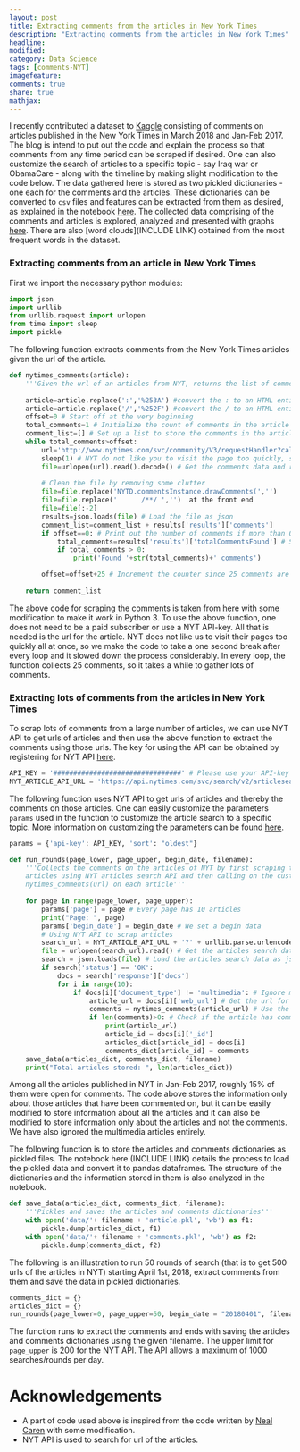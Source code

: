 ```yaml
---
layout: post
title: Extracting comments from the articles in New York Times
description: "Extracting comments from the articles in New York Times"
headline:
modified:
category: Data Science
tags: [comments-NYT]
imagefeature:
comments: true
share: true
mathjax:
---
```

I recently contributed a dataset to [Kaggle](https://www.kaggle.com/aashita/nyt-comments) consisting of comments on articles published in the New York Times in March 2018 and Jan-Feb 2017. The blog is intend to put out the code and explain the process so that comments from any time period can be scraped if desired. One can also customize the search of articles to a specific topic - say Iraq war or ObamaCare - along with the timeline by making slight modification to the code below. The data gathered here is stored as two pickled dictionaries - one each for the comments and the articles. These dictionaries can be converted to `csv` files and features can be extracted from them as desired, as explained in the notebook [here](https://www.kaggle.com/aashita/preprocessing-raw-pickled-data-to-csv-file). The collected data comprising of the comments and articles is explored, analyzed and presented with graphs [here](https://www.kaggle.com/aashita/nyt-comments-eda). There are also [word clouds](INCLUDE LINK) obtained from the most frequent words in the dataset.

### Extracting comments from an article in New York Times

First we import the necessary python modules:


```python
import json
import urllib
from urllib.request import urlopen
from time import sleep
import pickle
```

The following function extracts comments from the New York Times articles given the url of the article.


```python
def nytimes_comments(article):
    '''Given the url of an articles from NYT, returns the list of comments in that article'''
    
    article=article.replace(':','%253A') #convert the : to an HTML entity
    article=article.replace('/','%252F') #convert the / to an HTML entity
    offset=0 # Start off at the very beginning
    total_comments=1 # Initialize the count of comments in the article 
    comment_list=[] # Set up a list to store the comments in the article
    while total_comments>offset:
        url='http://www.nytimes.com/svc/community/V3/requestHandler?callback=NYTD.commentsInstance.drawComments&method=get&cmd=GetCommentsAll&url='+article+'&offset='+str(offset)+'&sort=newest' #store the secret URL
        sleep(1) # NYT do not like you to visit the page too quickly, so we break for a one second 
        file=urlopen(url).read().decode() # Get the comments data and read it into a string
        
        # Clean the file by removing some clutter
        file=file.replace('NYTD.commentsInstance.drawComments(','')
        file=file.replace('      /**/ ','')  at the front end
        file=file[:-2] 
        results=json.loads(file) # Load the file as json
        comment_list=comment_list + results['results']['comments']
        if offset==0: # Print out the number of comments if more than 0, but only the first time through the loop
            total_comments=results['results']['totalCommentsFound'] # Store the total number of comments
            if total_comments > 0:
                print('Found '+str(total_comments)+' comments')

        offset=offset+25 # Increment the counter since 25 comments are scraped each time
        
    return comment_list
```

The above code for scraping the comments is taken from [here](http://nealcaren.web.unc.edu/scraping-comments-from-the-new-york-times/) with some modification to make it work in Python 3. To use the above function, one does not need to be a paid subscriber or use a NYT API-key. All that is needed is the url for the article. NYT does not like us to visit their pages too quickly all at once, so we make the code to take a one second break after every loop and it slowed down the process considerably. In every loop, the function collects 25 comments, so it takes a while to gather lots of comments.

### Extracting lots of comments from the articles in New York Times

To scrap lots of comments from a large number of articles, we can use NYT API to get urls of articles and then use the above function to extract the comments using those urls. The key for using the API can be obtained by registering for NYT API [here](http://developer.nytimes.com/).


```python
API_KEY = '################################' # Please use your API-key here.
NYT_ARTICLE_API_URL = 'https://api.nytimes.com/svc/search/v2/articlesearch.json'
```

The following function uses NYT API to get urls of articles and thereby the comments on those articles. One can easily customize the parameters `params` used in the function to customize the article search to a specific topic. More information on customizing the parameters can be found [here](http://developer.nytimes.com/article_search_v2.json#/README). 


```python
params = {'api-key': API_KEY, 'sort': "oldest"}

def run_rounds(page_lower, page_upper, begin_date, filename):
    '''Collects the comments on the articles of NYT by first scraping the 
    articles using NYT articles search API and then calling on the customized function
    nytimes_comments(url) on each article'''
    
    for page in range(page_lower, page_upper):
        params['page'] = page # Every page has 10 articles
        print("Page: ", page)
        params['begin_date'] = begin_date # We set a begin data
        # Using NYT API to scrap articles
        search_url = NYT_ARTICLE_API_URL + '?' + urllib.parse.urlencode(params)
        file = urlopen(search_url).read() # Get the articles search data and read it into a string
        search = json.loads(file) # Load the articles search data as json
        if search['status'] == 'OK':
            docs = search['response']['docs']
            for i in range(10):
                if docs[i]['document_type'] != 'multimedia': # Ignore multimedia articles
                    article_url = docs[i]['web_url'] # Get the url for the article
                    comments = nytimes_comments(article_url) # Use the article url to get comments 
                    if len(comments)>0: # Check if the article has comments
                        print(article_url)
                        article_id = docs[i]['_id']
                        articles_dict[article_id] = docs[i]
                        comments_dict[article_id] = comments
    save_data(articles_dict, comments_dict, filename)
    print("Total articles stored: ", len(articles_dict))
```

Among all the articles published in NYT in Jan-Feb 2017, roughly 15% of them were open for comments. The code above stores the information only about those articles that have been commented on, but it can be easily modified to store information about all the articles and it can also be modified to store information only about the articles and not the comments. We have also ignored the multimedia articles entirely.

The following function is to store the articles and comments dictionaries as pickled files. The notebook here (INCLUDE LINK) details the process to load the pickled data and convert it to pandas dataframes. The structure of the dictionaries and the information stored in them is also analyzed in the notebook.


```python
def save_data(articles_dict, comments_dict, filename):
    '''Pickles and saves the articles and comments dictionaries'''
    with open('data/'+ filename + 'article.pkl', 'wb') as f1:
        pickle.dump(articles_dict, f1)
    with open('data/'+ filename + 'comments.pkl', 'wb') as f2:
        pickle.dump(comments_dict, f2)
```

The following is an illustration to run 50 rounds of search (that is to get 500 urls of the articles in NYT) starting April 1st, 2018, extract comments from them and save the data in pickled dictionaries.


```python
comments_dict = {}
articles_dict = {}
run_rounds(page_lower=0, page_upper=50, begin_date = "20180401", filename = 'April2018')
```

The function runs to extract the comments and ends with saving the articles and comments dictionaries using the given filename. The upper limit for `page_upper` is 200 for the NYT API. The API allows a maximum of 1000 searches/rounds per day.

# Acknowledgements
* A part of code used above is inspired from the code written by [Neal Caren](http://nealcaren.web.unc.edu/scraping-comments-from-the-new-york-times/) with some modification.
* NYT API is used to search for url of the articles.
